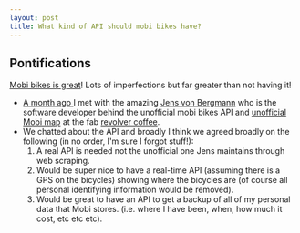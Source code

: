 ```yaml
---
layout: post
title: What kind of API should mobi bikes have?
---
```

## Pontifications

[Mobi bikes is great](https://www.mobibikes)! Lots of imperfections but far greater than not having it!

* [A month ago ](https://twitter.com/vb_jens/status/765207311291813889)I met with the amazing [Jens von Bergmann](https://twitter.com/vb_jens) who is the software developer behind the unofficial mobi bikes API and [unofficial Mobi map](https://twitter.com/vb_jens/status/765207311291813889) at the fab [revolver coffee](http://revolvercoffee.ca/home/).
* We chatted about the API and broadly I think we agreed broadly on the following (in no order, I'm sure I forgot stuff!):
    1. A real API is needed not the unofficial one Jens maintains through web scraping.
    2. Would be super nice to have a real-time API (assuming there is a GPS on the bicycles) showing where the bicycles are (of course all personal identifying information would be removed).
    3. Would be great to have an API to get a backup of all of my personal data that Mobi stores. (i.e. where I have been, when, how much it cost, etc etc etc).